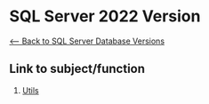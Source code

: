 # SQL Server 2022 Version
[<-- Back to SQL Server Database Versions](https://github.com/mtemporim/Databases/tree/main/SQL%20Server)  

## Link to subject/function  
1. [Utils]()